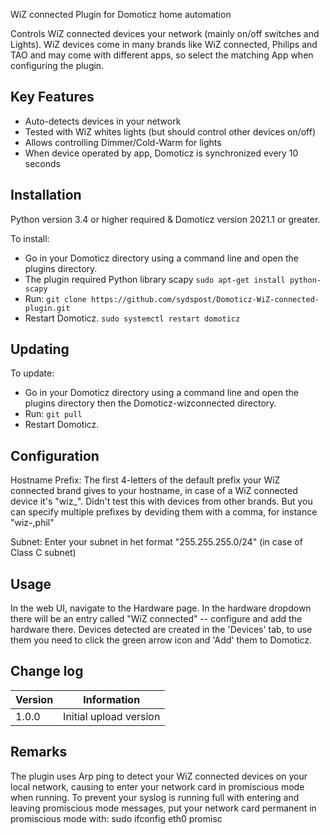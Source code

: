 WiZ connected Plugin for Domoticz home automation

Controls WiZ connected devices your network (mainly on/off switches and Lights). WiZ devices come in many brands like WiZ connected, Philips and TAO  and may come with different apps, so select the matching App when configuring the plugin.

## Key Features

* Auto-detects devices in your network
* Tested with WiZ whites lights (but should control other devices on/off)
* Allows controlling Dimmer/Cold-Warm for lights
* When device operated by app, Domoticz is synchronized every 10 seconds

## Installation

Python version 3.4 or higher required & Domoticz version 2021.1 or greater.

To install:
* Go in your Domoticz directory using a command line and open the plugins directory.
* The plugin required Python library scapy ```sudo apt-get install python-scapy```
* Run: ```git clone https://github.com/sydspost/Domoticz-WiZ-connected-plugin.git```
* Restart Domoticz. ```sudo systemctl restart domoticz```

## Updating

To update:
* Go in your Domoticz directory using a command line and open the plugins directory then the Domoticz-wizconnected directory.
* Run: ```git pull```
* Restart Domoticz.

## Configuration
Hostname Prefix: The first 4-letters of the default prefix your WiZ connected brand gives to your hostname, in case of a WiZ connected device it's "wiz_". Didn't test this with devices from other brands. But you can specify multiple prefixes by deviding them with a comma, for instance "wiz-,phil"

Subnet: Enter your subnet in het format "255.255.255.0/24" (in case of Class C subnet)

## Usage

In the web UI, navigate to the Hardware page. In the hardware dropdown there will be an entry called "WiZ connected" -- configure and add the hardware there.
Devices detected are created in the 'Devices' tab, to use them you need to click the green arrow icon and 'Add' them to Domoticz.

## Change log

| Version | Information|
| ----- | ---------- |
| 1.0.0 | Initial upload version |

## Remarks
The plugin uses Arp ping to detect your WiZ connected devices on your local network, causing to enter your network card in promiscious mode when running. To prevent your syslog is running full with entering and leaving promiscious mode messages, put your network card permanent in promiscious mode with: sudo ifconfig eth0 promisc
